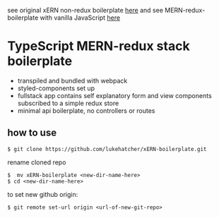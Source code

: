 see original xERN non-redux boilerplate [here](https://github.com/lukehatcher/xERN-boilerplate) and see MERN-redux-boilerplate with vanilla JavaScript [here](https://github.com/lukehatcher/MERN-redux-boilerplate/tree/master)

# TypeScript MERN-redux stack boilerplate

- transpiled and bundled with webpack
- styled-components set up
- fullstack app contains self explanatory form and view components subscribed to a simple redux store
- minimal api boilerplate, no controllers or routes

## how to use

```
$ git clone https://github.com/lukehatcher/xERN-boilerplate.git
```

rename cloned repo

```
$  mv xERN-boilerplate <new-dir-name-here>
$ cd <new-dir-name-here>
```

to set new github origin:

```
$ git remote set-url origin <url-of-new-git-repo>
```
